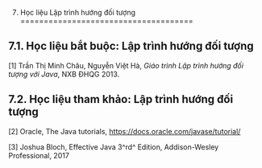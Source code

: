 7. Học liệu Lập trình hướng đối tượng
=====================================

7.1. Học liệu bắt buộc: Lập trình hướng đối tượng
-------------------------------------------------

\[1\] Trần Thị Minh Châu, Nguyễn Việt Hà, *Giáo trình Lập trình hướng
đối tượng với Java*, NXB ĐHQG 2013.

 7.2. Học liệu tham khảo: Lập trình hướng đối tượng
--------------------------------------------------

\[2\] Oracle, The Java tutorials,
https://docs.oracle.com/javase/tutorial/

\[3\] Joshua Bloch, Effective Java 3^rd^ Edition, Addison-Wesley
Professional, 2017

